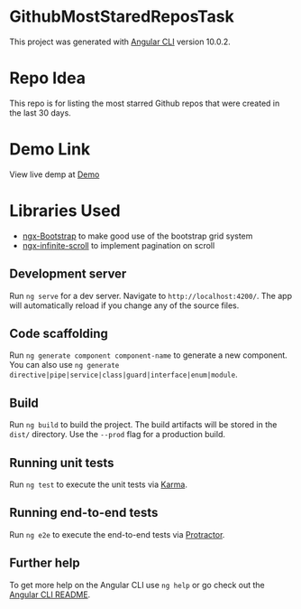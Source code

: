 # GithubMostStaredReposTask

This project was generated with [Angular CLI](https://github.com/angular/angular-cli) version 10.0.2.

# Repo Idea

This repo is for listing the most starred Github repos that were created in the last 30 days.

# Demo Link

View live demp at [Demo](https://github-top-trending-repos.netlify.app/home)

# Libraries Used

- [ngx-Bootstrap](https://valor-software.com/ngx-bootstrap/#/) to make good use of the bootstrap grid system
- [ngx-infinite-scroll](https://www.npmjs.com/package/ngx-infinite-scroll) to implement pagination on scroll
## Development server

Run `ng serve` for a dev server. Navigate to `http://localhost:4200/`. The app will automatically reload if you change any of the source files.

## Code scaffolding

Run `ng generate component component-name` to generate a new component. You can also use `ng generate directive|pipe|service|class|guard|interface|enum|module`.

## Build

Run `ng build` to build the project. The build artifacts will be stored in the `dist/` directory. Use the `--prod` flag for a production build.

## Running unit tests

Run `ng test` to execute the unit tests via [Karma](https://karma-runner.github.io).

## Running end-to-end tests

Run `ng e2e` to execute the end-to-end tests via [Protractor](http://www.protractortest.org/).

## Further help

To get more help on the Angular CLI use `ng help` or go check out the [Angular CLI README](https://github.com/angular/angular-cli/blob/master/README.md).
